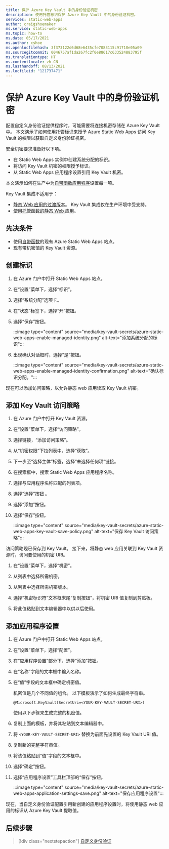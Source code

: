 ```yaml
---
title: 保护 Azure Key Vault 中的身份验证机密
description: 使用托管标识保护 Azure Key Vault 中的身份验证机密。
services: static-web-apps
author: craigshoemaker
ms.service: static-web-apps
ms.topic: how-to
ms.date: 05/17/2021
ms.author: cshoe
ms.openlocfilehash: 3f373122d6d68e6435cfe7083115c91718e05a09
ms.sourcegitcommit: 0046757af1da267fc2f0e88617c633524883795f
ms.translationtype: HT
ms.contentlocale: zh-CN
ms.lasthandoff: 08/13/2021
ms.locfileid: "121737471"
---
```

# <a name="securing-authentication-secrets-in-azure-key-vault"></a>保护 Azure Key Vault 中的身份验证机密

配置自定义身份验证提供程序时，可能需要将连接机密存储在 Azure Key Vault 中。 本文演示了如何使用托管标识来授予 Azure Static Web Apps 访问 Key Vault 的权限以获取自定义身份验证机密。

安全机密要求准备好以下项。

- 在 Static Web Apps 实例中创建系统分配的标识。
- 将访问 Key Vault 机密的权限授予标识。
- 从 Static Web Apps 应用程序设置引用 Key Vault 机密。

本文演示如何在生产中为[自带函数应用程序](./functions-bring-your-own.md)设置每一项。

Key Vault 集成不适用于：

- [静态 Web 应用的过渡版本](./review-publish-pull-requests.md)。 Key Vault 集成仅在生产环境中受支持。
- [使用托管函数的静态 Web 应用](./apis.md)。 

## <a name="prerequisites"></a>先决条件

- 使用[自带函数](./functions-bring-your-own.md)的现有 Azure Static Web Apps 站点。
- 现有带机密值的 Key Vault 资源。

## <a name="create-identity"></a>创建标识

1. 在 Azure 门户中打开 Static Web Apps 站点。

1. 在“设置”菜单下，选择“标识”。

1. 选择“系统分配”选项卡。

1. 在“状态”标签下，选择“开”按钮。

1. 选择“保存”按钮。

    :::image type="content" source="media/key-vault-secrets/azure-static-web-apps-enable-managed-identity.png" alt-text="添加系统分配的标识":::

1. 出现确认对话框时，选择“是”按钮。

    :::image type="content" source="media/key-vault-secrets/azure-static-web-apps-enable-managed-identity-confirmation.png" alt-text="确认标识分配。":::

现在可以添加访问策略，以允许静态 web 应用读取 Key Vault 机密。

## <a name="add-a-key-vault-access-policy"></a>添加 Key Vault 访问策略

1. 在 Azure 门户中打开 Key Vault 资源。

1. 在“设置”菜单下，选择“访问策略”。

1. 选择链接，“添加访问策略”。

1. 从“机密权限”下拉列表中，选择“获取”。

1. 下一步至“选择主体”标签，选择“未选择任何项”链接。

1. 在搜索框中，搜索 Static Web Apps 应用程序名称。

1. 选择与应用程序名称匹配的列表项。

1. 选择“选择”按钮  。

1. 选择“添加”按钮。

1. 选择“保存”按钮。

    :::image type="content" source="media/key-vault-secrets/azure-static-web-apps-key-vault-save-policy.png" alt-text="保存 Key Vault 访问策略":::

访问策略现已保存到 Key Vault。 接下来，将静态 web 应用关联到 Key Vault 资源时，访问要使用的机密 URI。

1. 在“设置”菜单下，选择“机密”。

1. 从列表中选择所需机密。

1. 从列表中选择所需机密版本。

1. 选择“机密标识符”文本框末尾“复制按钮”，将机密 URI 值复制到剪贴板。

1. 将此值粘贴到文本编辑器中以供以后使用。

## <a name="add-application-setting"></a>添加应用程序设置

1. 在 Azure 门户中打开 Static Web Apps 站点。

1. 在“设置”菜单下，选择“配置”。

1. 在“应用程序设置”部分下，选择“添加”按钮。

1. 在“名称”字段的文本框中输入名称。

1. 在“值”字段的文本框中确定机密值。

    机密值是几个不同值的组合。 以下模板演示了如何生成最终字符串。

    ```text
    @Microsoft.KeyVault(SecretUri=<YOUR-KEY-VAULT-SECRET-URI>)
    ```

    使用以下步骤来生成完整的机密值。

1. 复制上面的模板，并将其粘贴到文本编辑器中。

1. 将 `<YOUR-KEY-VAULT-SECRET-URI>` 替换为前面先设置的 Key Vault URI 值。

1. 复制新的完整字符串值。

1. 将该值粘贴到“值”字段的文本框中。

1. 选择“确定”按钮。

1. 选择“应用程序设置”工具栏顶部的“保存”按钮。

    :::image type="content" source="media/key-vault-secrets/azure-static-web-apps-application-settings-save.png" alt-text="保存应用程序设置":::

现在，当自定义身份验证配置引用新创建的应用程序设置时，将使用静态 web 应用的标识从 Azure Key Vault 提取值。

## <a name="next-steps"></a>后续步骤

> [!div class="nextstepaction"]
> [自定义身份验证](./authentication-custom.md)
